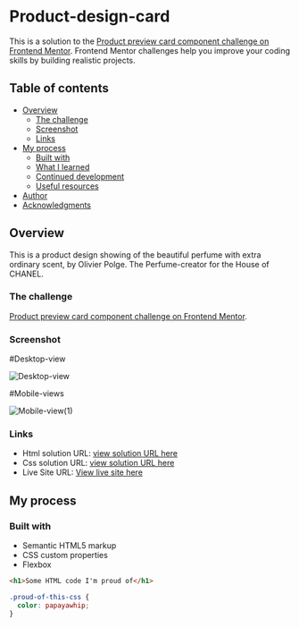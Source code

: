 # Product-design-card

This is a solution to the [Product preview card component challenge on Frontend Mentor](https://www.frontendmentor.io/challenges/product-preview-card-component-GO7UmttRfa). Frontend Mentor challenges help you improve your coding skills by building realistic projects.

## Table of contents

- [Overview](#overview)
  - [The challenge](#the-challenge)
  - [Screenshot](#screenshot)
  - [Links](#links)
- [My process](#my-process)
  - [Built with](#built-with)
  - [What I learned](#what-i-learned)
  - [Continued development](#continued-development)
  - [Useful resources](#useful-resources)
- [Author](#author)
- [Acknowledgments](#acknowledgments)

## Overview

This is a product design showing of the beautiful perfume with extra ordinary scent, by Olivier Polge. The Perfume-creator for the House of CHANEL.

### The challenge

[Product preview card component challenge on Frontend Mentor](https://www.frontendmentor.io/challenges/product-preview-card-component-GO7UmttRfa).

### Screenshot

#Desktop-view

![Desktop-view](https://user-images.githubusercontent.com/105381032/211025301-db61c448-ca3a-44a3-93cc-1ee74e63055d.png)

#Mobile-views

![Mobile-view(1)](https://user-images.githubusercontent.com/105381032/211025662-4fe4d9d1-8b94-4be6-b195-6c05a0bbb66f.jpg)

### Links

- Html solution URL: [view solution URL here](https://github.com/Ben-ita66/Product-design-card/blob/main/index.html)
- Css solution URL: [view solution URL here](https://github.com/Ben-ita66/Product-design-card/blob/main/style.css)
- Live Site URL: [View live site here](https://ben-ita66.github.io/Product-design-card/)

## My process

### Built with

- Semantic HTML5 markup
- CSS custom properties
- Flexbox


```html
<h1>Some HTML code I'm proud of</h1>
```
```css
.proud-of-this-css {
  color: papayawhip;
}
```
